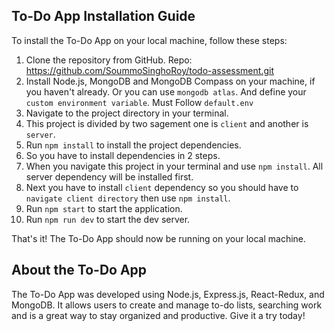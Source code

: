 ## To-Do App Installation Guide

To install the To-Do App on your local machine, follow these steps:

1. Clone the repository from GitHub. Repo: https://github.com/SoummoSinghoRoy/todo-assessment.git
2. Install Node.js, MongoDB and MongoDB Compass on your machine, if you haven't already. Or you can use `mongodb atlas`. And define your `custom environment variable`. Must Follow `default.env`
3. Navigate to the project directory in your terminal.
4. This project is divided by two sagement one is `client` and another is `server`.
5. Run `npm install` to install the project dependencies.
6. So you have to install dependencies in 2 steps.
7. When you navigate this project in your terminal and use `npm install`. All server dependency will be installed first.
8. Next you have to install `client` dependency so you should have to `navigate client directory` then use `npm install`.    
9. Run `npm start` to start the application.
10. Run `npm run dev` to start the dev server.

That's it! The To-Do App should now be running on your local machine.

## About the To-Do App

The To-Do App was developed using Node.js, Express.js, React-Redux, and MongoDB. It allows users to create and manage to-do lists, searching work and is a great way to stay organized and productive. Give it a try today!
